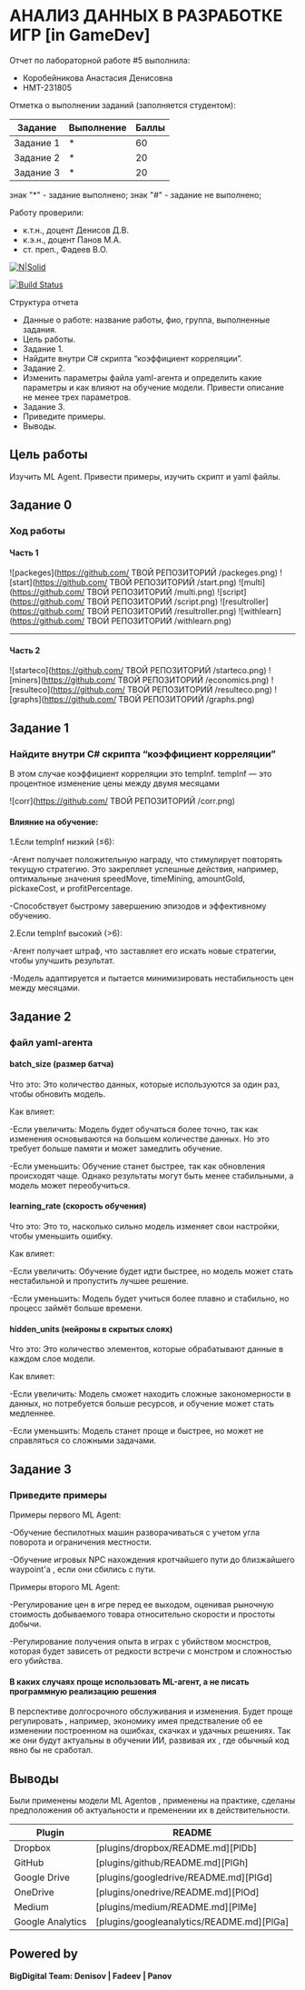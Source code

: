# АНАЛИЗ ДАННЫХ В РАЗРАБОТКЕ ИГР [in GameDev]
Отчет по лабораторной работе #5 выполнила:
- Коробейникова Анастасия Денисовна
- НМТ-231805

Отметка о выполнении заданий (заполняется студентом):

| Задание | Выполнение | Баллы |
| ------ | ------ | ------ |
| Задание 1 | * | 60 |
| Задание 2 | * | 20 |
| Задание 3 | * | 20 |

знак "*" - задание выполнено; знак "#" - задание не выполнено;

Работу проверили:
- к.т.н., доцент Денисов Д.В.
- к.э.н., доцент Панов М.А.
- ст. преп., Фадеев В.О.

[![N|Solid](https://cldup.com/dTxpPi9lDf.thumb.png)](https://nodesource.com/products/nsolid)

[![Build Status](https://travis-ci.org/joemccann/dillinger.svg?branch=master)](https://travis-ci.org/joemccann/dillinger)

Структура отчета

- Данные о работе: название работы, фио, группа, выполненные задания.
- Цель работы.
- Задание 1.
- Найдите внутри C# скрипта “коэффициент корреляции”.
- Задание 2.
- Изменить параметры файла yaml-агента и определить какие параметры и как влияют на 
обучение модели. Привести описание не менее трех параметров.
- Задание 3.
- Приведите примеры.
- Выводы.

## Цель работы
Изучить ML Agent. Привести примеры, изучить скрипт и yaml файлы.


## Задание 0
### Ход работы

#### Часть 1
![packeges](https://github.com/ ТВОЙ РЕПОЗИТОРИЙ /packeges.png)
![start](https://github.com/ ТВОЙ РЕПОЗИТОРИЙ /start.png)
![multi](https://github.com/ ТВОЙ РЕПОЗИТОРИЙ /multi.png)
![script](https://github.com/ ТВОЙ РЕПОЗИТОРИЙ /script.png)
![resultroller](https://github.com/ ТВОЙ РЕПОЗИТОРИЙ /resultroller.png)
![withlearn](https://github.com/ ТВОЙ РЕПОЗИТОРИЙ /withlearn.png)
_____________________________________________________________________________________________

#### Часть 2
![starteco](https://github.com/ ТВОЙ РЕПОЗИТОРИЙ /starteco.png)
![miners](https://github.com/ ТВОЙ РЕПОЗИТОРИЙ /economics.png)
![resulteco](https://github.com/ ТВОЙ РЕПОЗИТОРИЙ /resulteco.png)
![graphs](https://github.com/ ТВОЙ РЕПОЗИТОРИЙ /graphs.png)

## Задание 1
### Найдите внутри C# скрипта “коэффициент корреляции”
В этом случае коэффициент корреляции это tempInf.
tempInf — это процентное изменение цены между двумя месяцами

![corr](https://github.com/ ТВОЙ РЕПОЗИТОРИЙ /corr.png)

#### Влияние на обучение:
1.Если tempInf низкий (≤6):

-Агент получает положительную награду, что стимулирует повторять текущую стратегию.
Это закрепляет успешные действия, например, оптимальные значения speedMove, timeMining, 
amountGold, pickaxeCost, и profitPercentage.

-Способствует быстрому завершению эпизодов и эффективному обучению.

2.Если tempInf высокий (>6):

-Агент получает штраф, что заставляет его искать новые стратегии, чтобы улучшить результат.

-Модель адаптируется и пытается минимизировать нестабильность цен между месяцами.

## Задание 2
###  файл yaml-агента

#### batch_size (размер батча)

Что это: Это количество данных, которые используются за один раз, чтобы обновить модель.

Как влияет:

-Если увеличить: Модель будет обучаться более точно, так как изменения основываются на большем количестве данных. Но это требует больше памяти и может замедлить обучение.

-Если уменьшить: Обучение станет быстрее, так как обновления происходят чаще. Однако результаты могут быть менее стабильными, а модель может переобучиться.

#### learning_rate (скорость обучения)

Что это: Это то, насколько сильно модель изменяет свои настройки, чтобы уменьшить ошибку.

Как влияет:

-Если увеличить: Обучение будет идти быстрее, но модель может стать нестабильной и пропустить лучшее решение.

-Если уменьшить: Модель будет учиться более плавно и стабильно, но процесс займёт больше времени.

#### hidden_units (нейроны в скрытых слоях)

Что это: Это количество элементов, которые обрабатывают данные в каждом слое модели.

Как влияет:

-Если увеличить: Модель сможет находить сложные закономерности в данных, но потребуется больше ресурсов, и обучение может стать медленнее.

-Если уменьшить: Модель станет проще и быстрее, но может не справляться со сложными задачами.

## Задание 3
### Приведите примеры

Примеры первого ML Agent:

-Обучение беспилотных машин разворачиваться с учетом угла поворота и ограничения местности.

-Обучение игровых NPC нахождения кротчайшего пути до близжайшего waypoint'а , если они сбились с пути.

Примеры второго ML Agent:

-Регулирование цен в игре перед ее выходом, оценивая рыночную стоимость добываемого товара 
относительно скорости и простоты добычи.

-Регулирование получения опыта в играх с убийством моснстров, которая будет зависеть от 
редкости встречи с монстром и сложностью его убийства.

#### В каких случаях проще использовать ML-агент, а не писать программную реализацию решения

В перспективе долгосрочного обслуживания и изменения. Будет проще регулировать , например, экономику имея 
предстваление об ее изменении построенном на ошибках, скачках и удачных решениях. Так же они будут актуальны
в обучении ИИ, развивая их , где обычный код явно бы не сработал.

## Выводы

Были применены модели ML Agentов , применены на практике, сделаны предположения об актуальности и 
пременении их в действительности.

| Plugin | README |
| ------ | ------ |
| Dropbox | [plugins/dropbox/README.md][PlDb] |
| GitHub | [plugins/github/README.md][PlGh] |
| Google Drive | [plugins/googledrive/README.md][PlGd] |
| OneDrive | [plugins/onedrive/README.md][PlOd] |
| Medium | [plugins/medium/README.md][PlMe] |
| Google Analytics | [plugins/googleanalytics/README.md][PlGa] |

## Powered by

**BigDigital Team: Denisov | Fadeev | Panov**
